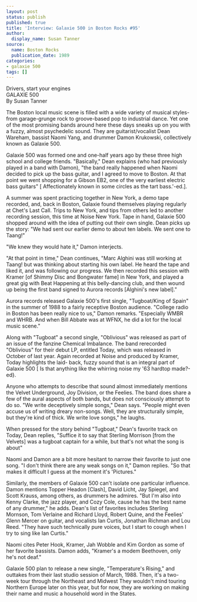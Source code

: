 ```yaml
---
layout: post
status: publish
published: true
title: 'Interview: Galaxie 500 in Boston Rocks #95'
author:
  display_name: Susan Tanner
source:
  name: Boston Rocks
  publication_date: 1989 
categories:
- galaxie 500
tags: []
---
```

Drivers, start your engines  
GALAXIE 500  
By Susan Tanner

The Boston local music scene is filled with a wide variety of musical styles-
from garage-grunge rock to groove-based pop to industrial dance. Yet one of
the most promising bands around here these days sneaks up on you with a fuzzy,
almost psychedelic sound. They are guitarist/vocalist Dean Wareham, bassist
Naomi Yang, and drummer Damon Krukowski, collectively known as Galaxie 500.

Galaxie 500 was formed one and one-half years ago by these three high school
and college friends. "Basically," Dean explains (who had previously played in
a band with Damon), "the band really happened when Naomi decided to pick up
the bass guitar, and I agreed to move to Boston. At that point we went
shopping for a Gibson EB2, one of the very earliest electric bass guitars" [
Affectionately known in some circles as the tart bass.'-ed.].

A summer was spent practicing together in New York, a demo tape recorded, and,
back in Boston, Galaxie found themselves playing regularly at Chet's Last
Call. Trips to New York, and tips from others led to another recording
session, this time at Noise New York. Tape in hand, Galaxie 500 shopped around
with the idea of putting out their own single. Dean picks up the story: "We
had sent our earlier demo to about ten labels. We sent one to Taang!"

"We knew they would hate it," Damon interjects.

"At that point in time," Dean continues, "Marc Alghini was still working at
Taang! but was thinking about starting his own label. He heard the tape and
liked it, and was following our progress. We then recorded this session with
Kramer [of Shimmy Disc and Bongwater fame] in New York, and played a great gig
with Beat Happening at this belly-dancing club, and then wound up being the
first band signed to Aurora records [Alghini's new label]."

Aurora records released Galaxie 500's first single, "Tugboat/King of Spain" in
the summer of 1988 to a fairly receptive Boston audience. "College radio in
Boston has been really nice to us," Damon remarks. "Especially WMBR and WHRB.
And when Bill Abbate was at WFNX, he did a lot for the local music scene."

Along with "Tugboat" a second single, "Oblivious" was released as part of an
issue of the fanzine Chemical Imbalance. The band rerecorded "Oblivious" for
their debut LP, entitled Today, which was released in October of last year.
Again recorded at Noise and produced by Kramer, Today highlights the laid-
back, fuzzy sound that is an integral part of Galaxie 500 [ Is that anything
like the whirring noise my '63 hardtop made?-ed}.

Anyone who attempts to describe that sound almost immediately mentions the
Velvet Underground, Joy Division, or the Feelies. The band does share a few of
the aural aspects of both bands, but does not consciously attempt to do so.
"We write deceptively simple songs," Dean says. "People might even accuse us
of writing dreary non-songs. Well, they are structurally simple, but they're
kind of thick. We write love songs," he laughs.

When pressed for the story behind "Tugboat," Dean's favorite track on Today,
Dean replies, "Suffice it to say that Sterling Morrison [from the Velvets] was
a tugboat captain for a while, but that's not what the song is about"

Naomi and Damon are a bit more hesitant to narrow their favorite to just one
song. "I don't think there are any weak songs on it," Damon replies. "So that
makes it difficult I guess at the moment it's 'Pictures."

Similarly, the members of Galaxie 500 can't isolate one particular influence.
Damon mentions Topper Headon [Clash], David Licht, Jay Spiegel, and Scott
Krauss, among others, as drummers he admires. "But I'm also into Kenny Clarke,
the jazz player, and Cozy Cole, cause he has the best name of any drummer," he
adds. Dean's list of favorites includes Sterling Mornson, Tom Verlaine and
Richard Lloyd, Robert Quine, and the Feelies' Glenn Mercer on guitar, and
vocalists Ian Curtis, Jonathan Richman and Lou Reed. "They have such
technically pure voices, but I start to cough when I try to sing like Ian
Curtis."

Naomi cites Peter Hook, Kramer, Jah Wobble and Kim Gordon as some of her
favorite bassists. Damon adds, "Kramer's a modem Beethoven, only he's not
deaf."

Galaxie 500 plan to release a new single, "Temperature's Rising," and outtakes
from their last studio session of March, 1988. Then, it's a two-week tour
through the Northeast and Midwest They wouldn't mind touring Northern Europe
later on this year, but for now, they are working on making their name and
music a household word in the States.

